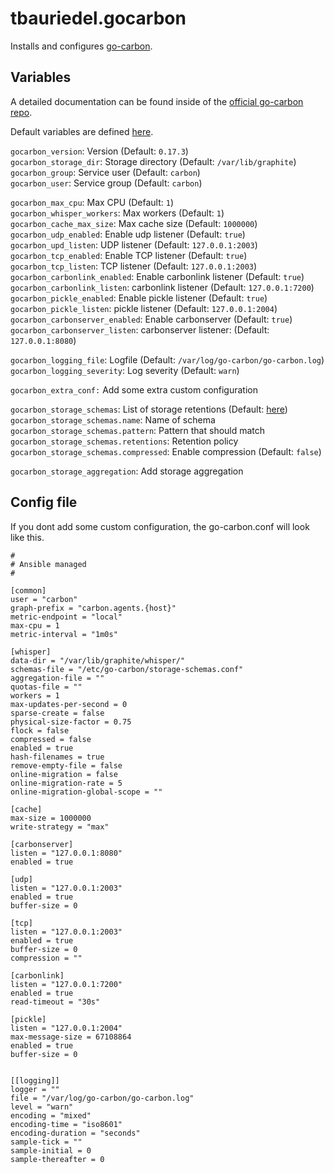 # tbauriedel.gocarbon

Installs and configures [go-carbon](https://github.com/go-graphite/go-carbon).  

## Variables

A detailed documentation can be found inside of the [official go-carbon repo](https://github.com/go-graphite/go-carbon?tab=readme-ov-file#configuration).  

Default variables are defined [here](defaults/main.yml).  

`gocarbon_version`: Version (Default: `0.17.3`)  
`gocarbon_storage_dir`: Storage directory (Default: `/var/lib/graphite`)  
`gocarbon_group`: Service user (Default: `carbon`)  
`gocarbon_user`: Service group (Default: `carbon`)  

`gocarbon_max_cpu`: Max CPU (Default: `1`)  
`gocarbon_whisper_workers`: Max workers (Default: `1`)  
`gocarbon_cache_max_size`: Max cache size (Default: `1000000`)  
`gocarbon_udp_enabled`: Enable udp listener (Default: `true`)  
`gocarbon_upd_listen`: UDP listener (Default: `127.0.0.1:2003`)  
`gocarbon_tcp_enabled`: Enable TCP listener (Default: `true`)  
`gocarbon_tcp_listen`: TCP listener (Default: `127.0.0.1:2003`)  
`gocarbon_carbonlink_enabled`: Enable carbonlink listener (Default: `true`)  
`gocarbon_carbonlink_listen`: carbonlink listener (Default: `127.0.0.1:7200`)  
`gocarbon_pickle_enabled`: Enable pickle listener (Default: `true`)  
`gocarbon_pickle_listen`: pickle listener (Default: `127.0.0.1:2004`)  
`gocarbon_carbonserver_enabled`: Enable carbonserver (Default: `true`)  
`gocarbon_carbonserver_listen`: carbonserver listener: (Default: `127.0.0.1:8080`)

`gocarbon_logging_file`: Logfile (Default: `/var/log/go-carbon/go-carbon.log`)  
`gocarbon_logging_severity`: Log severity (Default: `warn`)  

`gocarbon_extra_conf:` Add some extra custom configuration  

`gocarbon_storage_schemas`: List of storage retentions (Default: [here](defaults/main.yml))  
`gocarbon_storage_schemas.name`: Name of schema  
`gocarbon_storage_schemas.pattern`: Pattern that should match  
`gocarbon_storage_schemas.retentions`: Retention policy  
`gocarbon_storage_schemas.compressed`: Enable compression (Default: `false`)

`gocarbon_storage_aggregation`: Add storage aggregation

## Config file

If you dont add some custom configuration, the go-carbon.conf will look like this.  
```
#
# Ansible managed
#

[common]
user = "carbon"
graph-prefix = "carbon.agents.{host}"
metric-endpoint = "local"
max-cpu = 1
metric-interval = "1m0s"

[whisper]
data-dir = "/var/lib/graphite/whisper/"
schemas-file = "/etc/go-carbon/storage-schemas.conf"
aggregation-file = ""
quotas-file = ""
workers = 1
max-updates-per-second = 0
sparse-create = false
physical-size-factor = 0.75
flock = false
compressed = false
enabled = true
hash-filenames = true
remove-empty-file = false
online-migration = false
online-migration-rate = 5
online-migration-global-scope = ""

[cache]
max-size = 1000000
write-strategy = "max"

[carbonserver]
listen = "127.0.0.1:8080"
enabled = true

[udp]
listen = "127.0.0.1:2003"
enabled = true
buffer-size = 0

[tcp]
listen = "127.0.0.1:2003"
enabled = true
buffer-size = 0
compression = ""

[carbonlink]
listen = "127.0.0.1:7200"
enabled = true
read-timeout = "30s"

[pickle]
listen = "127.0.0.1:2004"
max-message-size = 67108864
enabled = true
buffer-size = 0


[[logging]]
logger = ""
file = "/var/log/go-carbon/go-carbon.log"
level = "warn"
encoding = "mixed"
encoding-time = "iso8601"
encoding-duration = "seconds"
sample-tick = ""
sample-initial = 0
sample-thereafter = 0
```
